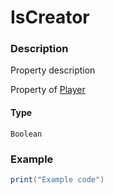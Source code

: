 # IsCreator
### Description
Property description

Property of [Player](/classes/Player/)

#### Type
`Boolean`

### Example
```lua
print("Example code")
```
